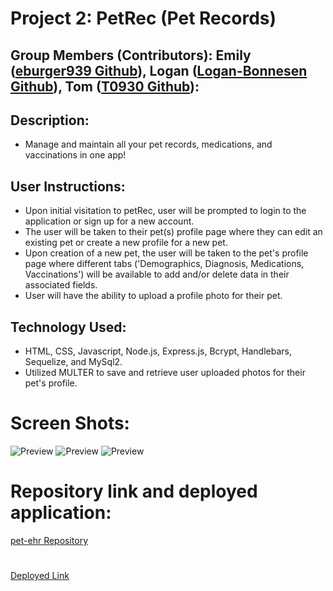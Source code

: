# Project 2: PetRec (Pet Records)

## Group Members (Contributors): Emily ([eburger939 Github](https://github.com/eburger939)), Logan ([Logan-Bonnesen Github](https://github.com/Logan-Bonnesen)), Tom ([T0930 Github](https://github.com/T0930)):

## Description: 
* Manage and maintain all your pet records, medications, and vaccinations in one app!

## User Instructions:
* Upon initial visitation to petRec, user will be prompted to login to the application or sign up for a new account.
* The user will be taken to their pet(s) profile page where they can edit an existing pet or create a new profile for a new pet.
* Upon creation of a new pet, the user will be taken to the pet's profile page where different tabs ('Demographics, Diagnosis, Medications, Vaccinations') will be available to add and/or delete data in their associated fields.
* User will have the ability to upload a profile photo for their pet.

## Technology Used:
* HTML, CSS, Javascript, Node.js, Express.js, Bcrypt, Handlebars, Sequelize, and MySql2.
* Utilized MULTER to save and retrieve user uploaded photos for their pet's profile.

# Screen Shots:  
![Preview](https://github.com/eburger939/pet-ehr/blob/Tom/public/images/homepagess.png)
![Preview](https://github.com/eburger939/pet-ehr/blob/Tom/public/images/userpetss.png)
![Preview](https://github.com/eburger939/pet-ehr/blob/Tom/public/images/petprofiless.png)

# Repository link and deployed application:
[pet-ehr Repository](https://github.com/eburger939/pet-ehr)
#
[Deployed Link](https://pet-rec.herokuapp.com/)